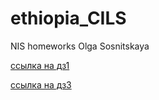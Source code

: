 # ethiopia_CILS
NIS homeworks Olga Sosnitskaya

[ссылка на дз1](https://github.com/Pine-tree-ya/ethiopia_CILS/blob/main/dz1/dz1.md)

[ссылка на дз3](https://pine-tree-ya.github.io/dz3/)
